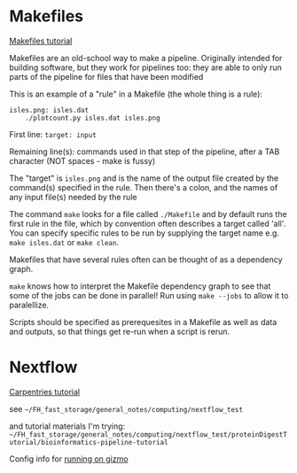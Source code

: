 # Makefiles

[Makefiles tutorial](http://byronjsmith.com/make-bml/) 

Makefiles are an old-school way to make a pipeline.  Originally intended for building software, but they work for pipelines too: they are able to only run parts of the pipeline for files that have been modified

This is an example of a "rule" in a Makefile (the whole thing is a rule):
```
isles.png: isles.dat
	./plotcount.py isles.dat isles.png
```
First line:   `target: input`  

Remaining line(s): commands used in that step of the pipeline, after a TAB character (NOT spaces - make is fussy)

The "target" is `isles.png` and is the name of the output file created by the command(s) specified in the rule.  Then there's a colon, and the names of any input file(s) needed by the rule

The command `make` looks for a file called `./Makefile` and by default runs the first rule in the file, which by convention often describes a target called 'all'.  You can specify specific rules to be run by supplying the target name e.g. `make isles.dat` or `make clean`.

Makefiles that have several rules often can be thought of as a dependency graph.

`make` knows how to interpret the Makefile dependency graph to see that some of the jobs can be done in parallel! Run using `make --jobs` to allow it to paralellize.

Scripts should be specified as prerequesites in a Makefile as well as data and outputs, so that things get re-run when a script is rerun.


# Nextflow

[Carpentries tutorial](https://carpentries-incubator.github.io/workflows-nextflow/aio/index.html)

see `~/FH_fast_storage/general_notes/computing/nextflow_test`

and tutorial materials I'm trying: `~/FH_fast_storage/general_notes/computing/nextflow_test/proteinDigestTutorial/bioinformatics-pipeline-tutorial`

Config info for [running on gizmo](https://sciwiki.fredhutch.org/hdc/workflows/running/on_gizmo/)